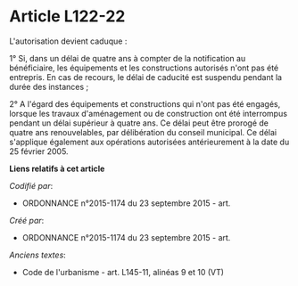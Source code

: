 # Article L122-22

L'autorisation devient caduque :

1° Si, dans un délai de quatre ans à compter de la notification au bénéficiaire, les équipements et les constructions
autorisés n'ont pas été entrepris. En cas de recours, le délai de caducité est suspendu pendant la durée des instances ;

2° A l'égard des équipements et constructions qui n'ont pas été engagés, lorsque les travaux d'aménagement ou de construction
ont été interrompus pendant un délai supérieur à quatre ans. Ce délai peut être prorogé de quatre ans renouvelables, par
délibération du conseil municipal. Ce délai s'applique également aux opérations autorisées antérieurement à la date du 25
février 2005.

**Liens relatifs à cet article**

_Codifié par_:

  - ORDONNANCE n°2015-1174 du 23 septembre 2015 - art.

_Créé par_:

  - ORDONNANCE n°2015-1174 du 23 septembre 2015 - art.

_Anciens textes_:

  - Code de l'urbanisme - art. L145-11, alinéas 9 et 10 (VT)
